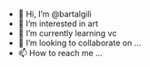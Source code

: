 - 👋 Hi, I’m @bartalgili
- 👀 I’m interested in art
- 🌱 I’m currently learning vc
- 💞️ I’m looking to collaborate on ...
- 📫 How to reach me ...

<!---
bartalgili is a ✨ special ✨ repository because its `README.md` (this file) appears on your GitHub profile.
You can click the Preview link to take a look at your changes.
--->
